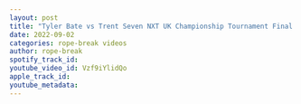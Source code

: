 ```yaml
---
layout: post
title: "Tyler Bate vs Trent Seven NXT UK Championship Tournament Final | WWE NXT UK Final Episode Highlights"
date: 2022-09-02
categories: rope-break videos
author: rope-break
spotify_track_id: 
youtube_video_id: Vzf9iYlidQo
apple_track_id: 
youtube_metadata: 
---
```

